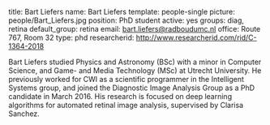 title: Bart Liefers
name: Bart Liefers
template: people-single
picture: people/Bart_Liefers.jpg
position: PhD student
active: yes
groups: diag, retina
default_group: retina
email: bart.liefers@radboudumc.nl
office: Route 767, Room 32
type: phd
researcherid: http://www.researcherid.com/rid/C-1364-2018

Bart Liefers studied Physics and Astronomy (BSc) with a minor in Computer Science, and Game- and Media Technology (MSc) at Utrecht University. He previously worked for CWI as a scientific programmer in the Intelligent Systems group, and joined the Diagnostic Image Analysis Group as a PhD candidate in March 2016. His research is focused on deep learning algorithms for automated retinal image analysis, supervised by Clarisa Sanchez.
